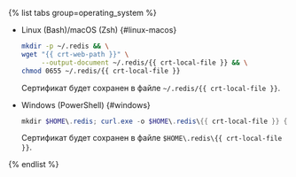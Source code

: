 {% list tabs group=operating_system %}

- Linux (Bash)/macOS (Zsh) {#linux-macos}

   ```bash
   mkdir -p ~/.redis && \
   wget "{{ crt-web-path }}" \
        --output-document ~/.redis/{{ crt-local-file }} && \
   chmod 0655 ~/.redis/{{ crt-local-file }}
   ```

   Сертификат будет сохранен в файле `~/.redis/{{ crt-local-file }}`.

- Windows (PowerShell) {#windows}

   ```powershell
   mkdir $HOME\.redis; curl.exe -o $HOME\.redis\{{ crt-local-file }} {{ crt-web-path }}
   ```

   Сертификат будет сохранен в файле `$HOME\.redis\{{ crt-local-file }}`.

{% endlist %}
